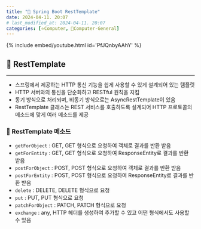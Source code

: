 ```yaml
---
title: "🌚 Spring Boot RestTemplate"
date: 2024-04-11. 20:07
# last_modified_at: 2024-04-11. 20:07
categories: [⭐Computer, 🌚Computer-General]
---
```


{% include embed/youtube.html id='PfJQnbyAAhY' %}

## **💫 RestTemplate**

---

- 스프링에서 제공하는 HTTP 통신 기능을 쉽게 사용할 수 있게 설계되어 있는 템플릿  
- HTTP 서버와의 통신을 단순화하고 RESTful 원칙을 지킴  
- 동기 방식으로 처리되며, 비동기 방식으로는 AsyncRestTemplate이 있음  
- RestTemplate 클래스는 REST 서비스를 호출하도록 설계되어 HTTP 프로토콜의 메소드에 맞게 여러 메소드를 제공  

### **🫧 RestTemplate 메소드**

- `getForObject` : GET, GET 형식으로 요청하여 객체로 결과를 반환 받음
- `getForEntity` : GET, GET 형식으로 요청하여 ResponseEntity로 결과를 반환 받음
- `postForObject` : POST, POST 형식으로 요청하여 객체로 결과를 반환 받음
- `postForEntity` : POST, POST 형식으로 요청하여 ResponseEntity로 결과를 반환 받음
- `delete` : DELETE, DELETE 형식으로 요청
- `put` : PUT, PUT 형식으로 요청
- `patchForObject` : PATCH, PATCH 형식으로 요청
- `exchange` : any, HTTP 헤더를 생성하여 추가할 수 있고 어떤 형식에서도 사용할 수 있음